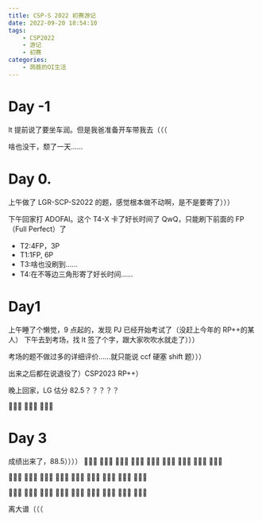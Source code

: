 ```yaml
---
title: CSP-S 2022 初赛游记
date: 2022-09-20 18:54:10
tags:
	- CSP2022
	- 游记
	- 初赛
categories:
	- 蒟蒻的OI生活
---
```


# Day -1

lt 提前说了要坐车润。但是我爸准备开车带我去（（（

啥也没干，颓了一天……

# Day 0.

上午做了 LGR-SCP-S2022 的题，感觉根本做不动啊，是不是要寄了）））

下午回家打 ADOFAI。这个 T4-X 卡了好长时间了 QwQ，只能刷下前面的 FP（Full Perfect）了

- T2:4FP，3P
- T1:1FP, 6P
- T3:啥也没刷到……
- T4:在不等边三角形寄了好长时间……

# Day1

上午睡了个懒觉，9 点起的，发现 PJ 已经开始考试了（没赶上今年的 RP++的某人）
下午去到考场，找 lt 签了个字，跟大家吹吹水就走了）））

考场的题不做过多的详细评价……就只能说 ccf 硬塞 shift 题）））

出来之后都在说退役了）CSP2023 RP++）

晚上回家，LG 估分 82.5？？？？？

🤔🤔🤔
🤔🤔🤔
🤔🤔🤔

# Day 3

成绩出来了，88.5））））
🤔🤔🤔 🤔🤔🤔 🤔🤔🤔
🤔🤔🤔 🤔🤔🤔 🤔🤔🤔
🤔🤔🤔 🤔🤔🤔 🤔🤔🤔

🤔🤔🤔 🤔🤔🤔 🤔🤔🤔
🤔🤔🤔 🤔🤔🤔 🤔🤔🤔
🤔🤔🤔 🤔🤔🤔 🤔🤔🤔

🤔🤔🤔 🤔🤔🤔 🤔🤔🤔
🤔🤔🤔 🤔🤔🤔 🤔🤔🤔
🤔🤔🤔 🤔🤔🤔 🤔🤔🤔

离大谱（（（
